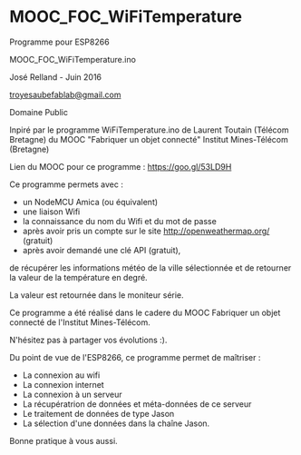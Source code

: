 # MOOC_FOC_WiFiTemperature

Programme pour ESP8266

MOOC_FOC_WiFiTemperature.ino

José Relland - Juin 2016

troyesaubefablab@gmail.com

Domaine Public

Inpiré par le programme WiFiTemperature.ino 
de Laurent Toutain (Télécom Bretagne) 
du MOOC "Fabriquer un objet connecté"
Institut Mines-Télécom (Bretagne)

Lien du MOOC pour ce programme : https://goo.gl/53LD9H


Ce programme permets avec :
- un NodeMCU Amica (ou équivalent)
- une liaison Wifi
- la connaissance du nom du Wifi et du mot de passe
- après avoir pris un compte sur  le site http://openweathermap.org/ (gratuit)
- après avoir demandé une clé API (gratuit),

de récupérer les informations météo de la ville sélectionnée
et de retourner la valeur de la température en degré.

La valeur est retournée dans le moniteur série.

Ce programme a été réalisé dans le cadere du MOOC
Fabriquer un objet connecté
de l'Institut Mines-Télécom.

N'hésitez pas à partager vos évolutions :).

Du point de vue de l'ESP8266, ce programme permet de maîtriser : 
- La connexion au wifi
- La connexion internet
- La connexion à un serveur
- La récupératrion de données et méta-données de ce serveur
- Le traitement de données de type Jason
- La sélection d'une données dans la chaîne Jason.

Bonne pratique à vous aussi.

